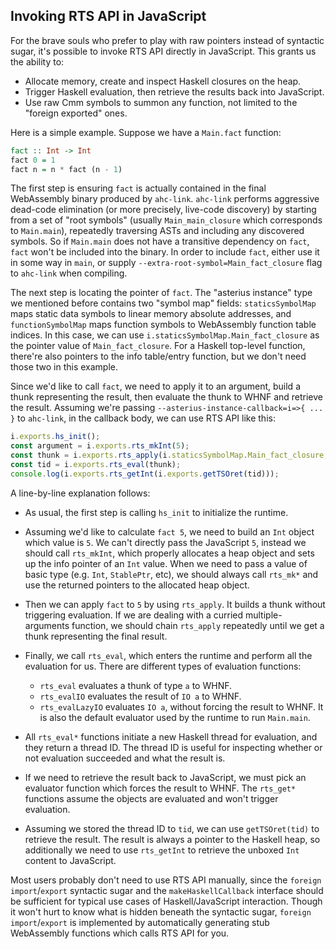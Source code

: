 ## Invoking RTS API in JavaScript

For the brave souls who prefer to play with raw pointers instead of syntactic
sugar, it's possible to invoke RTS API directly in JavaScript. This grants us
the ability to:

* Allocate memory, create and inspect Haskell closures on the heap.
* Trigger Haskell evaluation, then retrieve the results back into JavaScript.
* Use raw Cmm symbols to summon any function, not limited to the "foreign
  exported" ones.

Here is a simple example. Suppose we have a `Main.fact` function:

```Haskell
fact :: Int -> Int
fact 0 = 1
fact n = n * fact (n - 1)
```

The first step is ensuring `fact` is actually contained in the final
WebAssembly binary produced by `ahc-link`. `ahc-link` performs aggressive
dead-code elimination (or more precisely, live-code discovery) by starting from
a set of "root symbols" (usually `Main_main_closure` which corresponds to
`Main.main`), repeatedly traversing ASTs and including any discovered symbols.
So if `Main.main` does not have a transitive dependency on `fact`, `fact` won't
be included into the binary. In order to include `fact`, either use it in some
way in `main`, or supply `--extra-root-symbol=Main_fact_closure` flag to
`ahc-link` when compiling.

The next step is locating the pointer of `fact`. The "asterius instance" type
we mentioned before contains two "symbol map" fields: `staticsSymbolMap` maps
static data symbols to linear memory absolute addresses, and
`functionSymbolMap` maps function symbols to WebAssembly function table
indices. In this case, we can use `i.staticsSymbolMap.Main_fact_closure` as the
pointer value of `Main_fact_closure`. For a Haskell top-level function,
there're also pointers to the info table/entry function, but we don't need
those two in this example.

Since we'd like to call `fact`, we need to apply it to an argument, build a
thunk representing the result, then evaluate the thunk to WHNF and retrieve the
result. Assuming we're passing `--asterius-instance-callback=i=>{ ... }` to
`ahc-link`, in the callback body, we can use RTS API like this:

```JavaScript
i.exports.hs_init();
const argument = i.exports.rts_mkInt(5);
const thunk = i.exports.rts_apply(i.staticsSymbolMap.Main_fact_closure, argument);
const tid = i.exports.rts_eval(thunk);
console.log(i.exports.rts_getInt(i.exports.getTSOret(tid)));
```

A line-by-line explanation follows:

* As usual, the first step is calling `hs_init` to initialize the runtime.

* Assuming we'd like to calculate `fact 5`, we need to build an `Int` object
  which value is `5`. We can't directly pass the JavaScript `5`, instead we
  should call `rts_mkInt`, which properly allocates a heap object and sets up
  the info pointer of an `Int` value. When we need to pass a value of basic
  type (e.g. `Int`, `StablePtr`, etc), we should always call `rts_mk*` and use
  the returned pointers to the allocated heap object.

* Then we can apply `fact` to `5` by using `rts_apply`. It builds a thunk
  without triggering evaluation. If we are dealing with a curried
  multiple-arguments function, we should chain `rts_apply` repeatedly until we
  get a thunk representing the final result.

* Finally, we call `rts_eval`, which enters the runtime and perform all the
  evaluation for us. There are different types of evaluation functions:
  - `rts_eval` evaluates a thunk of type `a` to WHNF.
  - `rts_evalIO` evaluates the result of `IO a` to WHNF.
  - `rts_evalLazyIO` evaluates `IO a`, without forcing the result to WHNF. It
     is also the default evaluator used by the runtime to run `Main.main`.

* All `rts_eval*` functions initiate a new Haskell thread for evaluation, and
  they return a thread ID. The thread ID is useful for inspecting whether or
  not evaluation succeeded and what the result is.

* If we need to retrieve the result back to JavaScript, we must pick an
  evaluator function which forces the result to WHNF. The `rts_get*` functions
  assume the objects are evaluated and won't trigger evaluation.

* Assuming we stored the thread ID to `tid`, we can use `getTSOret(tid)` to
  retrieve the result. The result is always a pointer to the Haskell heap, so
  additionally we need to use `rts_getInt` to retrieve the unboxed `Int`
  content to JavaScript.

Most users probably don't need to use RTS API manually, since the `foreign
import`/`export` syntactic sugar and the `makeHaskellCallback` interface should
be sufficient for typical use cases of Haskell/JavaScript interaction. Though
it won't hurt to know what is hidden beneath the syntactic sugar, `foreign
import`/`export` is implemented by automatically generating stub WebAssembly
functions which calls RTS API for you.
